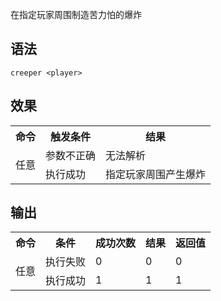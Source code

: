 在指定玩家周围制造苦力怕的爆炸

## 语法

`creeper <player>`

## 效果

<table>
    <tr>
      <th>命令</th>
      <th>触发条件</th>
      <th>结果</th>
    </tr>
    <tr>
      <td rowspan="2">任意</td>
      <td>参数不正确</td>
      <td>无法解析</td>
    </tr>
    <tr>
      <td>执行成功</td>
      <td>指定玩家周围产生爆炸</td>
    </tr>
</table>

## 输出

<table>
    <tr>
        <th>命令</th>
        <th>条件</th>
        <th>成功次数</th>
        <th>结果</th>
        <th>返回值</th>
    </tr>
    <tr>
        <td rowspan="2">任意</td>
        <td>执行失败</td>
        <td>0</td>
        <td>0</td>
        <td>0</td>
    </tr>
    <tr>
        <td>执行成功</td>
        <td>1</td>
        <td>1</td>
        <td>1</td>
    </tr>
</table>